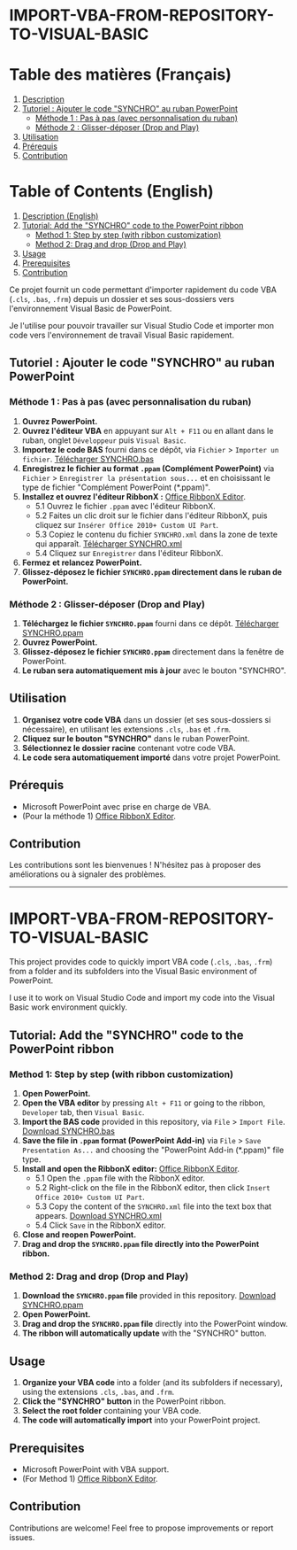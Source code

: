 # IMPORT-VBA-FROM-REPOSITORY-TO-VISUAL-BASIC

# Table des matières (Français)

1.  [Description](#import-vba-from-repository-to-visual-basic)
2.  [Tutoriel : Ajouter le code "SYNCHRO" au ruban PowerPoint](#tutoriel--ajouter-le-code-synchro-au-ruban-powerpoint)
    * [Méthode 1 : Pas à pas (avec personnalisation du ruban)](#méthode-1--pas-à-pas-avec-personnalisation-du-ruban)
    * [Méthode 2 : Glisser-déposer (Drop and Play)](#méthode-2--glisser-déposer-drop-and-play)
3.  [Utilisation](#utilisation)
4.  [Prérequis](#prérequis)
5.  [Contribution](#contribution)

# Table of Contents (English)

1.  [Description (English)](#import-vba-from-repository-to-visual-basic-1)
2.  [Tutorial: Add the "SYNCHRO" code to the PowerPoint ribbon](#tutorial--add-the-synchro-code-to-the-powerpoint-ribbon)
    * [Method 1: Step by step (with ribbon customization)](#method-1--step-by-step-with-ribbon-customization)
    * [Method 2: Drag and drop (Drop and Play)](#method-2--drag-and-drop-drop-and-play)
3.  [Usage](#usage-1)
4.  [Prerequisites](#prerequisites)
5.  [Contribution](#contribution-1)

Ce projet fournit un code permettant d'importer rapidement du code VBA (`.cls`, `.bas`, `.frm`) depuis un dossier et ses sous-dossiers vers l'environnement Visual Basic de PowerPoint.

Je l'utilise pour pouvoir travailler sur Visual Studio Code et importer mon code vers l'environnement de travail Visual Basic rapidement.

## Tutoriel : Ajouter le code "SYNCHRO" au ruban PowerPoint

### Méthode 1 : Pas à pas (avec personnalisation du ruban)

1.  **Ouvrez PowerPoint.**
2.  **Ouvrez l'éditeur VBA** en appuyant sur `Alt + F11` ou en allant dans le ruban, onglet `Développeur` puis `Visual Basic`.
3.  **Importez le code BAS** fourni dans ce dépôt, via `Fichier` > `Importer un fichier`. [Télécharger SYNCHRO.bas](https://github.com/Tangui-Gouirand/Synchroniser-VBA-POWERPOINT/blob/main/SYNCHRO.bas)
4.  **Enregistrez le fichier au format `.ppam` (Complément PowerPoint)** via `Fichier` > `Enregistrer la présentation sous...` et en choisissant le type de fichier "Complément PowerPoint (*.ppam)".
5.  **Installez et ouvrez l'éditeur RibbonX :** [Office RibbonX Editor](https://github.com/fernandreu/office-ribbonx-editor).
    * 5.1 Ouvrez le fichier `.ppam` avec l'éditeur RibbonX.
    * 5.2 Faites un clic droit sur le fichier dans l'éditeur RibbonX, puis cliquez sur `Insérer Office 2010+ Custom UI Part`.
    * 5.3 Copiez le contenu du fichier `SYNCHRO.xml` dans la zone de texte qui apparaît. [Télécharger SYNCHRO.xml](https://github.com/Tangui-Gouirand/Synchroniser-VBA-POWERPOINT/blob/main/SYNCHRO.xml)
    * 5.4 Cliquez sur `Enregistrer` dans l'éditeur RibbonX.
6.  **Fermez et relancez PowerPoint.**
7.  **Glissez-déposez le fichier `SYNCHRO.ppam` directement dans le ruban de PowerPoint.**

### Méthode 2 : Glisser-déposer (Drop and Play)

1.  **Téléchargez le fichier `SYNCHRO.ppam`** fourni dans ce dépôt. [Télécharger SYNCHRO.ppam](https://github.com/Tangui-Gouirand/Synchroniser-VBA-POWERPOINT/blob/main/Synchro.ppam)
2.  **Ouvrez PowerPoint.**
3.  **Glissez-déposez le fichier `SYNCHRO.ppam`** directement dans la fenêtre de PowerPoint.
4.  **Le ruban sera automatiquement mis à jour** avec le bouton "SYNCHRO".

## Utilisation

1.  **Organisez votre code VBA** dans un dossier (et ses sous-dossiers si nécessaire), en utilisant les extensions `.cls`, `.bas` et `.frm`.
2.  **Cliquez sur le bouton "SYNCHRO"** dans le ruban PowerPoint.
3.  **Sélectionnez le dossier racine** contenant votre code VBA.
4.  **Le code sera automatiquement importé** dans votre projet PowerPoint.

## Prérequis

* Microsoft PowerPoint avec prise en charge de VBA.
* (Pour la méthode 1) [Office RibbonX Editor](https://github.com/fernandreu/office-ribbonx-editor).

## Contribution

Les contributions sont les bienvenues ! N'hésitez pas à proposer des améliorations ou à signaler des problèmes.

---

# IMPORT-VBA-FROM-REPOSITORY-TO-VISUAL-BASIC

This project provides code to quickly import VBA code (`.cls`, `.bas`, `.frm`) from a folder and its subfolders into the Visual Basic environment of PowerPoint.

I use it to work on Visual Studio Code and import my code into the Visual Basic work environment quickly.

## Tutorial: Add the "SYNCHRO" code to the PowerPoint ribbon

### Method 1: Step by step (with ribbon customization)

1.  **Open PowerPoint.**
2.  **Open the VBA editor** by pressing `Alt + F11` or going to the ribbon, `Developer` tab, then `Visual Basic`.
3.  **Import the BAS code** provided in this repository, via `File` > `Import File`. [Download SYNCHRO.bas](https://github.com/Tangui-Gouirand/Synchroniser-VBA-POWERPOINT/blob/main/SYNCHRO.bas)
4.  **Save the file in `.ppam` format (PowerPoint Add-in)** via `File` > `Save Presentation As...` and choosing the "PowerPoint Add-in (*.ppam)" file type.
5.  **Install and open the RibbonX editor:** [Office RibbonX Editor](https://github.com/fernandreu/office-ribbonx-editor).
    * 5.1 Open the `.ppam` file with the RibbonX editor.
    * 5.2 Right-click on the file in the RibbonX editor, then click `Insert Office 2010+ Custom UI Part`.
    * 5.3 Copy the content of the `SYNCHRO.xml` file into the text box that appears. [Download SYNCHRO.xml](https://github.com/Tangui-Gouirand/Synchroniser-VBA-POWERPOINT/blob/main/SYNCHRO.xml)
    * 5.4 Click `Save` in the RibbonX editor.
6.  **Close and reopen PowerPoint.**
7.  **Drag and drop the `SYNCHRO.ppam` file directly into the PowerPoint ribbon.**

### Method 2: Drag and drop (Drop and Play)

1.  **Download the `SYNCHRO.ppam` file** provided in this repository. [Download SYNCHRO.ppam](https://github.com/Tangui-Gouirand/Synchroniser-VBA-POWERPOINT/blob/main/Synchro.ppam)
2.  **Open PowerPoint.**
3.  **Drag and drop the `SYNCHRO.ppam` file** directly into the PowerPoint window.
4.  **The ribbon will automatically update** with the "SYNCHRO" button.

## Usage

1.  **Organize your VBA code** into a folder (and its subfolders if necessary), using the extensions `.cls`, `.bas`, and `.frm`.
2.  **Click the "SYNCHRO" button** in the PowerPoint ribbon.
3.  **Select the root folder** containing your VBA code.
4.  **The code will automatically import** into your PowerPoint project.

## Prerequisites

* Microsoft PowerPoint with VBA support.
* (For Method 1) [Office RibbonX Editor](https://github.com/fernandreu/office-ribbonx-editor).

## Contribution

Contributions are welcome! Feel free to propose improvements or report issues.
